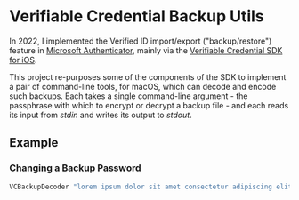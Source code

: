# Verifiable Credential Backup Utils

In 2022, I implemented the Verified ID import/export ("backup/restore") feature in [Microsoft Authenticator](https://go.microsoft.com/fwlink/p/?LinkID=2168643), mainly via the [Verifiable Credential SDK for iOS](https://github.com/microsoft/VerifiableCredential-SDK-iOS/pull/128).

This project re-purposes some of the components of the SDK to implement a pair of command-line tools, for macOS, which can decode and encode such backups. Each takes a single command-line argument - the passphrase with which to encrypt or decrypt a backup file - and each reads its input from _stdin_ and writes its output to _stdout_.

## Example
### Changing a Backup Password
```sh
VCBackupDecoder "lorem ipsum dolor sit amet consectetur adipiscing elit" < Input.jwt | VCBackupEncoder "suspendisse faucibus velit non fermentum dignissim" > Output.jwt
```
